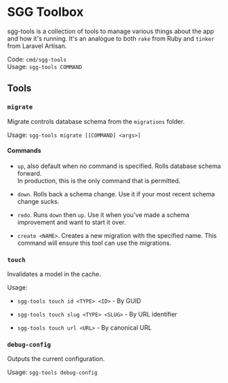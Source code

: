 # SGG Toolbox

sgg-tools is a collection of tools to manage various things about the app and how it's running. It's an analogue to both `rake` from Ruby and `tinker` from Laravel Artisan.

Code: `cmd/sgg-tools`  
Usage: `sgg-tools COMMAND`  



## Tools


### `migrate`

Migrate controls database schema from the `migrations` folder. 

Usage: `sgg-tools migrate [[COMMAND] <args>]`

#### Commands

- `up`, also default when no command is specified. Rolls database schema forward.  
   In production, this is the only command that is permitted.

- `down`. Rolls back a schema change. Use it if your most recent schema change sucks.

- `redo`. Runs `down` then `up`. Use it when you've made a schema improvement and want to start it over.

- `create <NAME>`. Creates a new migration with the specified name. This command will ensure this tool can use the migrations. 


### `touch`

Invalidates a model in the cache. 

Usage: 

- `sgg-tools touch id <TYPE> <ID>` - By GUID

- `sgg-tools touch slug <TYPE> <SLUG>` - By URL identifier

- `sgg-tools touch url <URL>` - By canonical URL


### `debug-config`

Outputs the current configuration.

Usage: `sgg-tools debug-config`